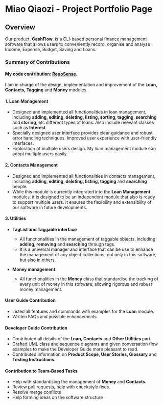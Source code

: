 # Miao Qiaozi - Project Portfolio Page

## Overview

Our product, **CashFlow**, is a CLI-based personal finance management software that allows users to conveniently record, organise and analyse Income, Expense, Budget, Saving and Loans.

### Summary of Contributions

#### My code contribution: [RepoSense](https://nus-cs2113-ay2425s2.github.io/tp-dashboard/?search=GeorgeSJ1869&sort=totalCommits%20dsc&sortWithin=title&timeframe=commit&mergegroup=&groupSelect=groupByRepos&breakdown=true&checkedFileTypes=docs~functional-code~test-code~other&since=2025-02-21&tabOpen=true&tabType=authorship&tabAuthor=GeorgeSJ1869&tabRepo=AY2425S2-CS2113-W11-2%2Ftp%5Bmaster%5D&authorshipIsMergeGroup=false&authorshipFileTypes=docs~functional-code~test-code~other&authorshipIsBinaryFileTypeChecked=false&authorshipIsIgnoredFilesChecked=false).
I am in charge of the design, implementation and improvement of the **Loan, Contacts, Tagging** and **Money** modules. 

#### 1. Loan Management

- Designed and implemented all functionalities in loan management, including **adding, editing, deleting, listing, sorting, tagging, searching** and **storing**, etc different types of loans. Also include relevant classes such as **Interest**.
- Specially designed user interface provides clear guidance and robust error handling techniques. Improved user experience with user-friendly interfaces.
- Exploration of multiple users design. My loan management module can adopt multiple users easily.

#### 2. Contacts Management

- Designed and implemented all functionalities in contacts management, including **adding, editing, deleting, listing, tagging** and **searching** people.
- While this module is currently integrated into the **Loan Management** modules, it is designed to be an independent module that also is ready to support multiple users. It ensures the flexibility and extensibility of our software in future developments.

#### 3. Utilities

- **TagList and Taggable interface**

    - All functionalities in the management of taggable objects, including **adding, removing** and **searching** through tags.
    - It is a universal manager and interface that can be use to enhance the management of any object collections, not only in this software, but also in others.

- **Money management**

    - All functionalities in the **Money** class that standardise the tracking of every unit of money in this software, allowing rigorous and robust money management.

#### User Guide Contribution

- Listed all features and commands with examples for the **Loan** module. 
- Written FAQs and possible enhancements.

#### Developer Guide Contribution

- Contributed all details of the **Loan, Contacts** and **Other Utilities** part. 
- Crafted UML class and sequence diagrams and given conversation flow examples to make the Developer Guide more pleasant to read.
- Contributed information on **Product Scope, User Stories, Glossary** and **Testing Instructions**.

#### Contribution to Team-Based Tasks

- Help with standardising the management of **Money** and **Contacts**.
- Review pull requests, help with checkstyle fixes.
- Resolve merge conflicts
- Help forming ideas on the software structure
